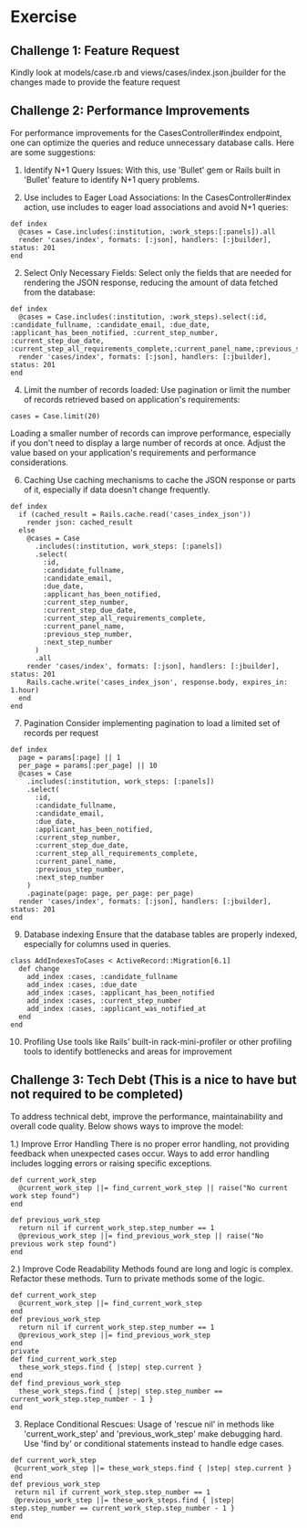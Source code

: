 # Exercise

## Challenge 1: Feature Request
Kindly look at models/case.rb and views/cases/index.json.jbuilder for the changes made to provide the feature request

## Challenge 2: Performance Improvements

For performance improvements for the CasesController#index endpoint, one can optimize the queries and reduce unnecessary database calls. Here are some suggestions: 

1. Identify N+1 Query Issues:
With this, use 'Bullet' gem or Rails built in 'Bullet' feature to identify N+1 query problems. 

2. Use includes to Eager Load Associations:
In the CasesController#index action, use includes to eager load associations and avoid N+1 queries:
```
def index
  @cases = Case.includes(:institution, :work_steps:[:panels]).all
  render 'cases/index', formats: [:json], handlers: [:jbuilder], status: 201
end
```
2. Select Only Necessary Fields: 
Select only the fields that are needed for rendering the JSON response, reducing the amount of data fetched from the database:
```
def index
  @cases = Case.includes(:institution, :work_steps).select(:id, :candidate_fullname, :candidate_email, :due_date, :applicant_has_been_notified, :current_step_number, :current_step_due_date, :current_step_all_requirements_complete,:current_panel_name,:previous_step_number,:next_step_number).all
  render 'cases/index', formats: [:json], handlers: [:jbuilder], status: 201
end
```
4. Limit the number of records loaded:
Use pagination or limit the number of records retrieved based on application's requirements:
```
cases = Case.limit(20)
```
Loading a smaller number of records can improve performance, especially if you don't need to display a large number of records at once.
Adjust the value based on your application's requirements and performance considerations.

6. Caching
Use caching mechanisms to cache the JSON response or parts of it, especially if data doesn't change frequently.
```
def index
  if (cached_result = Rails.cache.read('cases_index_json'))
    render json: cached_result
  else
    @cases = Case
      .includes(:institution, work_steps: [:panels])
      .select(
        :id,
        :candidate_fullname,
        :candidate_email,
        :due_date,
        :applicant_has_been_notified,
        :current_step_number,
        :current_step_due_date,
        :current_step_all_requirements_complete,
        :current_panel_name,
        :previous_step_number,
        :next_step_number
      )
      .all
    render 'cases/index', formats: [:json], handlers: [:jbuilder], status: 201
    Rails.cache.write('cases_index_json', response.body, expires_in: 1.hour)
  end
end
```
7. Pagination
Consider implementing pagination to load a limited set of records per request
```
def index
  page = params[:page] || 1
  per_page = params[:per_page] || 10
  @cases = Case
    .includes(:institution, work_steps: [:panels])
    .select(
      :id,
      :candidate_fullname,
      :candidate_email,
      :due_date,
      :applicant_has_been_notified,
      :current_step_number,
      :current_step_due_date,
      :current_step_all_requirements_complete,
      :current_panel_name,
      :previous_step_number,
      :next_step_number
    )
    .paginate(page: page, per_page: per_page)  
  render 'cases/index', formats: [:json], handlers: [:jbuilder], status: 201
end
```

9. Database indexing
Ensure that the database tables are properly indexed, especially for columns used in queries.
```
class AddIndexesToCases < ActiveRecord::Migration[6.1]
  def change
    add_index :cases, :candidate_fullname
    add_index :cases, :due_date
    add_index :cases, :applicant_has_been_notified
    add_index :cases, :current_step_number
    add_index :cases, :applicant_was_notified_at
  end
end
```

10. Profiling
Use tools like Rails' built-in rack-mini-profiler or other profiling tools to identify bottlenecks and areas for improvement

## Challenge 3: Tech Debt (This is a nice to have but not required to be completed)

To address technical debt, improve the performance, maintainability and overall code quality. Below shows ways to improve the model: 

1.) Improve Error Handling
There is no proper error handling, not providing feedback when unexpected cases occur. Ways to add error handling includes logging errors or raising specific exceptions. 
```
def current_work_step
  @current_work_step ||= find_current_work_step || raise("No current work step found") 
end
```
```
def previous_work_step
  return nil if current_work_step.step_number == 1  
  @previous_work_step ||= find_previous_work_step || raise("No previous work step found")
end
```
2.) Improve Code Readability
Methods found are long and logic is complex. Refactor these methods. Turn to private methods some of the logic. 
```
def current_work_step
  @current_work_step ||= find_current_work_step
end
def previous_work_step
  return nil if current_work_step.step_number == 1
  @previous_work_step ||= find_previous_work_step  
end
private
def find_current_work_step
  these_work_steps.find { |step| step.current }
end
def find_previous_work_step
  these_work_steps.find { |step| step.step_number == current_work_step.step_number - 1 }
end
```
3. Replace Conditional Rescues: 
Usage of 'rescue nil' in methods like  'current_work_step' and 'previous_work_step' make debugging hard. Use 'find by' or conditional statements instead to handle edge cases.
 ```
def current_work_step
  @current_work_step ||= these_work_steps.find { |step| step.current }
end
def previous_work_step
  return nil if current_work_step.step_number == 1  
  @previous_work_step ||= these_work_steps.find { |step| step.step_number == current_work_step.step_number - 1 }  
end
```
